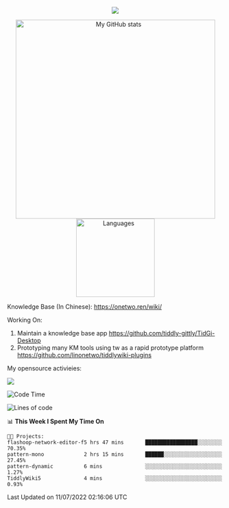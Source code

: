 <a href="https://github.com/linonetwo">
    <p align="center">
        <img src="https://github-profile-trophy.vercel.app/?username=linonetwo&column=7&theme=onedark"/>
    </p>
</a>
<a align="center" href="https://github.com/linonetwo">
  <p align="center">
    <img src="https://github-readme-stats.vercel.app/api?username=linonetwo&show_icons=true&count_private=true" alt="My GitHub stats" width="465"/>
    <img src="https://github-readme-stats.vercel.app/api/top-langs/?username=linonetwo&layout=compact&langs_count=10" alt="Languages" height="183">
  </p>
</a>

Knowledge Base (In Chinese): https://onetwo.ren/wiki/

Working On: 

1. Maintain a knowledge base app https://github.com/tiddly-gittly/TidGi-Desktop
1. Prototyping many KM tools using tw as a rapid prototype platform https://github.com/linonetwo/tiddlywiki-plugins

My opensource activieies:

![](https://visitor-badge.glitch.me/badge?page_id=linonetwo.linonetwo)

<!--START_SECTION:waka-->
![Code Time](http://img.shields.io/badge/Code%20Time-0%20secs-blue)

![Lines of code](https://img.shields.io/badge/From%20Hello%20World%20I%27ve%20Written-2%20Million%20lines%20of%20code-blue)

📊 **This Week I Spent My Time On** 

```text
🐱‍💻 Projects: 
flashoop-network-editor-f5 hrs 47 mins       █████████████████░░░░░░░░   70.35% 
pattern-mono             2 hrs 15 mins       ██████░░░░░░░░░░░░░░░░░░░   27.45% 
pattern-dynamic          6 mins              ░░░░░░░░░░░░░░░░░░░░░░░░░   1.27% 
TiddlyWiki5              4 mins              ░░░░░░░░░░░░░░░░░░░░░░░░░   0.93%

```


 Last Updated on 11/07/2022 02:16:06 UTC
<!--END_SECTION:waka-->
